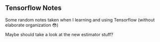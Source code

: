 ## Tensorflow Notes

Some random notes taken when I learning and using Tensorflow (without elaborate organization :flushed:) 

Maybe should take a look at the new estimator stuff?